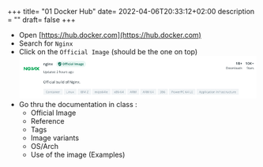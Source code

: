 +++
title= "01 Docker Hub"
date= 2022-04-06T20:33:12+02:00
description = ""
draft= false
+++

- Open [https://hub.docker.com](https://hub.docker.com)
- Search for `Nginx`
- Click on the `Official Image` (should be the one on top)
![Nginx](./images/nginx_hub.png)
- Go thru the documentation in class :
    - Official Image
    - Reference
    - Tags
    - Image variants
    - OS/Arch
    - Use of the image (Examples)

